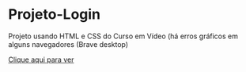 # Projeto-Login
Projeto usando HTML e CSS do Curso em Vídeo
(há erros gráficos em alguns navegadores (Brave desktop)

<a href="https://diamondarms.github.io/Projeto-Login/"> Clique aqui para ver </a> 
